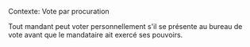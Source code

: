 Contexte: Vote par procuration

Tout mandant peut voter personnellement s'il se présente au bureau de vote avant que le mandataire ait exercé ses pouvoirs.